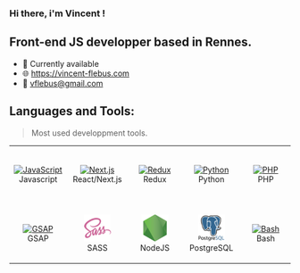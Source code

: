 ### Hi there, i'm Vincent !

## Front-end JS developper based in Rennes.
- 🔭 Currently available
- 🌐 https://vincent-flebus.com
- 📧 vflebus@gmail.com


## Languages and Tools:

> Most used developpment tools.

<table>
  <tr>
    <td align="center" width="100" height="100">
      <a href="#">
        <img src="https://upload.wikimedia.org/wikipedia/commons/thumb/9/99/Unofficial_JavaScript_logo_2.svg/1024px-Unofficial_JavaScript_logo_2.svg.png" width="48" height="48" alt="JavaScript" />
      </a>
      <br/>Javascript
    </td>
    <td align="center" width="100" height="100">
      <a href="#">
        <img src="https://brandlogos.net/wp-content/uploads/2020/09/react-logo.png" width="48" height="48" alt="Next.js" />
      </a>
      <br/>React/Next.js
    </td>
    <td align="center" width="100" height="100">
      <a href="#">
        <img src="https://cdn.worldvectorlogo.com/logos/redux.svg" width="48" height="48" alt="Redux" />
      </a>
      <br/>Redux
    </td>
    <td align="center" width="100" height="100">
      <a href="#">
        <img src="https://brandlogos.net/wp-content/uploads/2020/12/python-logo.png" width="48" height="48" alt="Python" />
      </a>
      <br/>Python
    </td>
    <td align="center" width="100" height="100">
      <a href="#">
        <img src="https://brandlogos.net/wp-content/uploads/2012/04/php-logo-vector-01.png" width="48" height="48" alt="PHP" />
      </a>
      <br/>PHP
    </td>
  </tr>
  <tr>
    <td align="center" width="100" height="100">
      <a href="#">
        <img src="https://greensock.com/uploads/monthly_2020_03/tweenmax.png.cf27916e926fbb328ff214f66b4c8429.png" width="48" height="48" alt="GSAP" />
      </a>
      <br/>GSAP
    </td>
    <td align="center" width="100" height="100">
      <a href="#">
        <img src="https://raw.githubusercontent.com/github/explore/80688e429a7d4ef2fca1e82350fe8e3517d3494d/topics/sass/sass.png" width="48" height="48" alt="Google Cloud" />
      </a>
      <br/>SASS
    </td>
    <td align="center" width="100" height="100">
      <a href="#">
      <img src="https://raw.githubusercontent.com/github/explore/80688e429a7d4ef2fca1e82350fe8e3517d3494d/topics/nodejs/nodejs.png" width="48" height="48" alt="Node JS" />
      </a>
      <br/>NodeJS
    </td>
    <td align="center" width="100" height="100">
      <a href="#">
        <img src="https://raw.githubusercontent.com/devicons/devicon/master/icons/postgresql/postgresql-original-wordmark.svg" width="48" height="48" alt="Git" />
      </a>
      <br/>PostgreSQL
    </td>
    <td align="center" width="100" height="100">
      <a href="#">
        <img src="https://bashlogo.com/img/symbol/png/full_colored_dark.png" width="48" height="48" alt="Bash" />
      </a>
      <br/>Bash
    </td>
  </tr>
</table>
